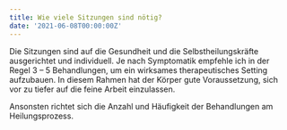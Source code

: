 ```yaml
---
title: Wie viele Sitzungen sind nötig?
date: '2021-06-08T00:00:00Z'
---
```


Die Sitzungen sind auf die Gesundheit und die Selbstheilungskräfte ausgerichtet und individuell. Je nach Symptomatik empfehle ich in der Regel 3 – 5 Behandlungen, um ein wirksames therapeutisches Setting aufzubauen. In diesem Rahmen hat der Körper gute Voraussetzung, sich vor zu tiefer auf die feine Arbeit einzulassen.

Ansonsten richtet sich die Anzahl und Häufigkeit der Behandlungen am Heilungsprozess.
